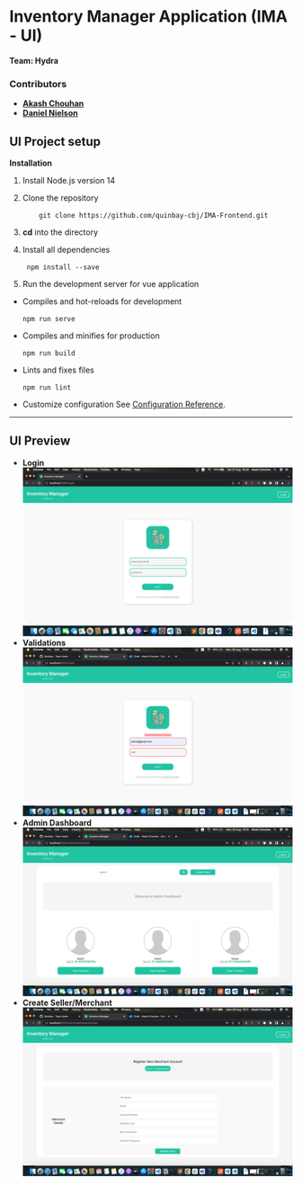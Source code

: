 # Inventory Manager Application (IMA - UI) 

**Team: Hydra**

### Contributors
* **[Akash Chouhan](mailto:akash.chouhan@quinbay.com)**
* **[Daniel Nielson](mailto:daniel.nelson@quinbay.com)**

## UI Project setup

**Installation**
1. Install Node.js version 14
2. Clone the repository
    ```
        git clone https://github.com/quinbay-cbj/IMA-Frontend.git
    ```
3. **cd** into the directory
4. Install all dependencies
    ```
     npm install --save
    ```
    
5. Run the development server for vue application

*  Compiles and hot-reloads for development
    ```
    npm run serve
    ```
* Compiles and minifies for production
    ```
    npm run build
    ```
* Lints and fixes files
    ```
    npm run lint
    ```

* Customize configuration
    See [Configuration Reference](https://cli.vuejs.org/config/).

---
## UI Preview

* **Login**
    ![Login-Screen](./src/assets/login-screen.png)
* **Validations**
    ![Login-Validation](./src//assets/login-validation.png)
* **Admin Dashboard**
    ![Admin Dasboard](./src/assets/admin-dashboard.png)
* **Create Seller/Merchant**
     ![Create Seller](./src/assets/create-seller.png)
